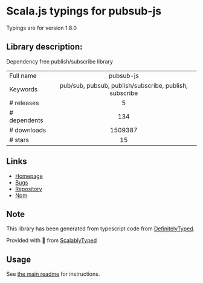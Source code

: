 
# Scala.js typings for pubsub-js

Typings are for version 1.8.0

## Library description:
Dependency free publish/subscribe library

|                    |                 |
| ------------------ | :-------------: |
| Full name          | pubsub-js |
| Keywords           | pub/sub, pubsub, publish/subscribe, publish, subscribe |
| # releases         | 5 |
| # dependents       | 134 |
| # downloads        | 1509387 |
| # stars            | 15 |

## Links
- [Homepage](https://github.com/mroderick/PubSubJS#readme)
- [Bugs](https://github.com/mroderick/PubSubJS/issues)
- [Repository](https://github.com/mroderick/PubSubJS)
- [Npm](https://www.npmjs.com/package/pubsub-js)
    


## Note
This library has been generated from typescript code from [DefinitelyTyped](https://definitelytyped.org).

Provided with :purple_heart: from [ScalablyTyped](https://github.com/oyvindberg/ScalablyTyped)

## Usage
See [the main readme](../../readme.md) for instructions.


